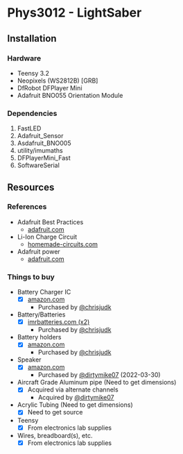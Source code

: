 # Phys3012 - LightSaber
## Installation
### Hardware
- Teensy 3.2
- Neopixels (WS2812B) [GRB]
- DfRobot DFPlayer Mini
- Adafruit BNO055 Orientation Module
### Dependencies
1) FastLED
2) Adafruit_Sensor
3) Asdafruit_BNO005
4) utility/imumaths
5) DFPlayerMini_Fast
6) SoftwareSerial
## Resources
### References
- Adafruit Best Practices
   * [adafruit.com](https://learn.adafruit.com/adafruit-neopixel-uberguide/best-practices "Best Practices")
- Li-Ion Charge Circuit
    * [homemade-circuits.com](https://www.homemade-circuits.com/li-ion-battery-charger-circuit-using-ic/)
- Adafruit power
    * [adafruit.com](https://learn.adafruit.com/adafruit-neopixel-uberguide/powering-neopixels)

### Things to buy
- Battery Charger IC
  * [x] [amazon.com](https://www.amazon.com/gp/product/B097HGR2YS/ref=sw_img_1?smid=A19FRW2DHVT2CC&psc=1)
    - Purchased by [@chrisjudk](https://www.github.com/chrisjudk/)
- Battery/Batteries
  * [x] [imrbatteries.com (x2)](https://www.imrbatteries.com/samsung-35e-18650-3500mah-8a-battery/)
    - Purchased by [@chrisjudk](https://www.github.com/chrisjudk/)
- Battery holders
  * [x] [amazon.com](https://www.amazon.com/gp/product/B08LW24XND/ref=ox_sc_act_image_1?smid=A3KP7XO7P8OFXQ&psc=1)
    - Purchased by [@chrisjudk](https://www.github.com/chrisjudk/)
- Speaker
  * [x] [amazon.com](https://www.amazon.com/Uxcell-a15080600ux0275-Internal-Magnet-Speaker/dp/B0177ABRQ6/ref=sr_1_3?crid=EVIYYMKISZID&keywords=28+mm+speaker&qid=1648666937&sprefix=28+mm+speaker%2Caps%2C124&sr=8-3)
    - Purchased by [@dirtymike07](https://www.github.com/dirtymike07/) (2022-03-30)
- Aircraft Grade Aluminum pipe (Need to get dimensions)
  * [x] Acquired via alternate channels
    - Acquired by [@dirtymike07](https://www.github.com/dirtymike07/)
- Acrylic Tubing (Need to get dimensions)
  * [x] Need to get source
- Teensy
  * [x] From electronics lab supplies
- Wires, breadboard(s), etc.
  * [x] From electronics lab supplies

